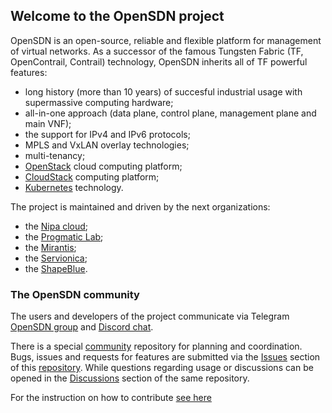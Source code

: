 ## Welcome to the OpenSDN project
OpenSDN is an open-source, reliable and flexible platform for management of virtual networks. As a successor of the famous Tungsten Fabric (TF, OpenContrail, Contrail) technology, OpenSDN inherits all of TF powerful features:
- long history (more than 10 years) of succesful industrial usage with supermassive computing hardware;
- all-in-one approach (data plane, control plane, management plane and main VNF);
- the support for IPv4 and IPv6 protocols;
- MPLS and VxLAN overlay technologies;
- multi-tenancy;
- [OpenStack](https://www.openstack.org) cloud computing platform;
- [CloudStack](https://cloudstack.apache.org) computing platform;
- [Kubernetes](https://kubernetes.io) technology.

<!--
OpenSDN in numbers
-->

The project is maintained and driven by the next organizations:

- the [Nipa cloud](https://nipa.cloud);
- the [Progmatic Lab](https://progmaticlab.com);
- the [Mirantis](https://www.mirantis.com);
- the [Servionica](https://servionica.ru);
- the [ShapeBlue](https://www.shapeblue.com).

### The OpenSDN community

The users and developers of the project communicate via Telegram [OpenSDN group](https://t.me/tungstenfabric_ru) and [Discord chat](https://discord.gg/d25uUhgqjV). 

There is a special [community](https://github.com/OpenSDN-io/community) repository for planning and coordination. Bugs, issues and requests for features are submitted via the [Issues](https://github.com/OpenSDN-io/community/issues) section of this [repository](https://github.com/OpenSDN-io/community). While questions regarding usage or discussions can be opened in the [Discussions](https://github.com/orgs/OpenSDN-io/discussions) section of the same repository.

For the instruction on how to contribute [see here](https://github.com/OpenSDN-io/docs/blob/master/contributing-to-opensdn/getting-started/getting-started-with-opensdn-development.rst)

<!--

**Here are some ideas to get you started:**

🙋‍♀️ A short introduction - what is your organization all about?
🌈 Contribution guidelines - how can the community get involved?
👩‍💻 Useful resources - where can the community find your docs? Is there anything else the community should know?
🍿 Fun facts - what does your team eat for breakfast?
🧙 Remember, you can do mighty things with the power of [Markdown](https://docs.github.com/github/writing-on-github/getting-started-with-writing-and-formatting-on-github/basic-writing-and-formatting-syntax)
-->
